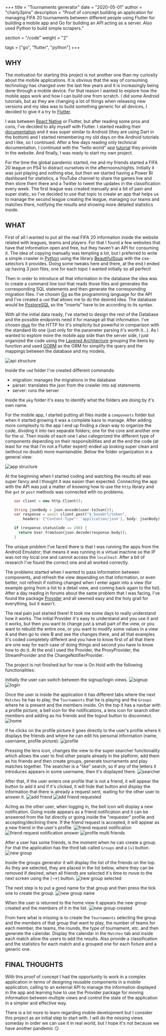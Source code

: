 +++
title = "Tournaments generator"
date = "2020-05-01"
author = "charly3pins"
description = "Proof of concept building an application for managing FIFA 20 tournaments between different people using Flutter for building a mobile app and Go for building an API acting as a server. Also used Python to build simple scrapers."

section = "/code"
weight = "2"

tags = ["go", "flutter", "python"]
+++

## WHY

The motivation for starting this project is not another one than my curiosity about the mobile applications. It is obvious that the way of consuming technology has changed over the last few years and it is increasingly being done through a mobile device. For that reason I wanted to explore how the mobile apps work and how I can build one from scratch. 
I did some Android tutorials, but as they are changing a lot of things when releasing new versions and my idea was to build something generic for all devices, I decided to give it a try to [Flutter](https://flutter.dev/).

I was between [React Native](https://reactnative.dev/) or Flutter, but after reading some pros and cons, I've decided to ally myself with Flutter. I started reading their [documentation](https://flutter.dev/docs) and it was super similar to Android (they are using Dart in the bottom) and I started remembering my old days on the Android tutorials and I like, so I continued. After a few days reading only technical documentation, I continued with the "hello world" app [tutorial](https://flutter.dev/docs/get-started/codelab) they provide in the website. And finally, I was ready to start my own project.

For the time the global pandemic started, me and my friends started a FIFA 20 league on PS4 to distract ourselves in the afternoons/nights. Initially it was just playing and nothing else, but then we started having a Power BI dashboard for statistics, a YouTube channel to share the games live and then store them there and a Twitter to tweet the updates in the classification every week. The first league was created manually and a bit of pain and super static, so I've decided to use that topic to create an app that helps us to manage the second league creating the league, managing our teams and matches there, notifying the results and showing more detailed statistics inside.

## WHAT

First of all I wanted to put all the real FIFA 20 information inside the website related with leagues, teams and players. For that I found a few websites that have that information open and free, but they haven't an API for consuming it. The idea of copying manually was tempting a lot, but I preferred to write a simple crawler in [Python](https://www.python.org/) using the library [BeautifulSoup](https://www.crummy.com/software/BeautifulSoup/bs4/doc/#css-selectors) with the css-selectors it provides. Doing some tweaks here and there, at the end I ended up having 3 json files, one for each topic I wanted initially so all perfect!

Then in order to introduce all that information in the database the idea was to create a command line tool that reads those files and generates the corresponding SQL statements and then generate the corresponding migration files.
I've chosen [Go](https://golang.org/) as the programming language for the API and I've created a `cmd` that allows me to do the desired idea. The database would be [PostgreSQL](https://www.postgresql.org/) so the "inserts" have to be according to its syntax.

With all the initial data ready, I've started to design the rest of the Database and the possible endpoints need it for manage all that information. I've chosen [mux](https://github.com/gorilla/mux) for the HTTP for it's simplicity but powerful in comparison with the standard lib one (just only for the parameter parsing it's worth it...). As I wanted to explore more the mobile app side than the server side, I just organized the code using the [Layered Architecture](https://www.oreilly.com/library/view/software-architecture-patterns/9781491971437/ch01.html) grouping the items by function and used [GORM](https://gorm.io/index.html) as the ORM for simplify the query and the mappings between the database and my models.

![api structure](/images/code/tournaments-generator/api-structure.jpeg)

Inside the `cmd` folder I've created different commands:
- migration: manages the migrations in the database
- parser: translates the json from the crawler into sql statements
- server: runs the server

Inside the `pkg` folder it's easy to identify what the folders are doing by it's own name.

For the mobile app, I started putting all files inside a `components` folder but when it started growing it was a complete kaos to manage. After adding more complexity to the app I end up finding a clean way to organize the code, dividing it into two separate folders; one for the core and another one for the ui. Then inside of each one I also categorized the different type of components depending on their responsibilities and at the end the code (at least for me that I'm not a Flutter expert) ended up looking super clean and (without no doubt) more maintainable. Below the folder organization in a general view:

![app structure](/images/code/tournaments-generator/app-structure.jpeg)

At the beginning when I started coding and watching the results all was super fancy and I thought it was easier than expected. Connecting the app with the API was just a matter of knowing how to use the `http` library and the `get` or `post` methods was connected with no problems.

```dart
    var client = new http.Client();

    String jsonBody = json.encode(user.toJson());
    var response = await client.post("$_baseUrl/token",
        headers: {"Content-Type": 'application/json'}, body: jsonBody);

    if (response.statusCode == 200) {
      return User.fromJson(json.decode(response.body));
    }
```

The unique problem I've faced there is that I was running the apps from the Android Emulator; that means it was running in a virtual machine so the IP was not my local one and cannot access the `localhost`. After a bit of research I've found the correct one and all worked correctly.

The problems started when I wanted to pass information between components, and refresh the view depending on that information, or even better, not refresh if nothing changed when I enter again into a view (for example going from a list to a detail view, and coming back again to the list). After a day reading in forums about the same problem that I was facing, I've found the package [Provider](https://pub.dev/packages/provider) and all seemed easy and the holy grail for everything, but it wasn't. 

The real pain just started there! It took me some days to really understand how it works. The initial Provider it's easy to understand and you use it and it works, but then you want to change just a small part of the view, or you want to rebuild the entire one, or you want to modify some values in a view A and then go to view B and see the changes there, and all that examples it's coded completely different and you have to know first of all that there are one way for each case of doing things and second you have to know how to do it. At the end I used the Provider, the ProxyProvider, the StreamProvider and the ChangeNotifierProvider.

The project is not finished but for now is On Hold with the following functionalities:

Initially the user can switch between the signup/login views.
![signup](/images/code/tournaments-generator/signup.png)
![login](/images/code/tournaments-generator/login.png)

Once the user is inside the application it has different tabs where the next `Matches` he has to play, the `Tournaments` that he is playing and the `Groups` where he is present and the members inside. On the top it has a navbar with a profile picture, a bell icon for the notifications, a lens icon for search other members and adding as his friends and the logout button to disconnect.
![home](/images/code/tournaments-generator/home.png)

If he clicks on the profile picture it goes directly to the user's profile where it displays the friends and where he can edit his personal information (name, username, profile picture):
![profile](/images/code/tournaments-generator/profile.png)

Pressing the lens icon, changes the view to the super searcher functionality which allows the user to find other people already in the platform, add them as his friends and then create groups, generate tournaments and play matches together. The searcher is a "like" search, so if any of the letters it introduces appears in some username, then it's displayed there.
![searcher](/images/code/tournaments-generator/searcher.png)

After that, if the user enters one profile that is not a friend, it will appear the button to add it and if it's clicked, it will hide that button and display the information that there is already a request sent, waiting for the other user to answer it.
![add friend](/images/code/tournaments-generator/add-friend.png)
![add friend requested](/images/code/tournaments-generator/add-friend-requested.png)

Acting as the other user, when logging in, the bell icon will display a new notification. Going inside appears as a friend notification and it can be answered from the list directly or going inside the "requester" profile and accepting/declining there. If the friend request is accepted, it will appear as a new friend in the user's profile.
![friend request notification](/images/code/tournaments-generator/friend-request-notification.png)
![friend request notification answer](/images/code/tournaments-generator/friend-request-notification-answer.png)
![profile multi friends](/images/code/tournaments-generator/profile-multifriends.png)

After a user has some friends, is the moment when he can create a group. For that the application has the third tab called `Groups` and a (+) button.
![new group](/images/code/tournaments-generator/new-group.png)

Inside the groups generator it will display the list of the friends on the top. As they are selected, they are placed in the list below, where they can be removed if desired; when all friends are selected it's time to move to the next screen using the (-->) button.
![new group selected](/images/code/tournaments-generator/new-group-selected.png)

The next step is to put a good name for that group and then press the tick one to create the group.
![new group name](/images/code/tournaments-generator/new-group-name.png)

When the user is returned to the home view it appears the new group created and the members of it in the list.
![new group created](/images/code/tournaments-generator/new-group-created.png)

From here what is missing is to create the `Tournaments` selecting the group and the members of that group that want to play, the number of teams for each member, the teams, the rounds, the type of tournament, etc. and then generate the calendar. Display the calendar in the `Matches` tab and inside each match allow the users to add the results. Also provide a classification and the statistics for each match and a grouped one for each fixture and a generic one.

## FINAL THOUGHTS

With this proof of concept I had the opportunity to work in a complex application in terms of designing reusable components in a mobile application, calling to an external API to manage the information displayed in the app and learning how to use the Provider package for moving information between multiple views and control the state of the application in a simpler and effective way.

There is a lot more to learn regarding mobile development but I consider this project as an initial step to start with. I will do the missing views someday in order we can use it in real world, but I hope it's not because we have another pandemic 😏